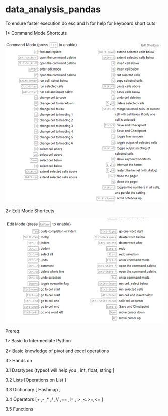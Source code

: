 # data_analysis_pandas

To ensure faster execution do esc and h for help for keyboard short cuts 

1> Command Mode Shortcuts

![](img/ipython_cmd_mode_shortcuts.PNG)

2> Edit Mode Shortcuts 

![](img/ipython_edit_mode_shortcuts.PNG)

Prereq:

1> Basic to Intermediate Python

2> Basic knowledge of pivot and excel operations 

3> Hands on 
  
  3.1 Datatypes (typeof will help you , int, float, string ] 
  
  3.2 Lists [Operations on List ]
  
  3.3 Dictionary [ Hashmap ]
  
  3.4 Operators [+ ,- ,* ,/ ,// ,== ,!= , > ,<.>=,<= ]
  
  3.5 Functions  

